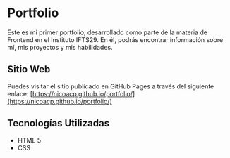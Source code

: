 # Portfolio

Este es mi primer portfolio, desarrollado como parte de la materia de Frontend en el Instituto IFTS29. En él, podrás encontrar información sobre mí, mis proyectos y mis habilidades.

## Sitio Web
Puedes visitar el sitio publicado en GitHub Pages a través del siguiente enlace:
[https://nicoacp.github.io/portfolio/](https://nicoacp.github.io/portfolio/)

## Tecnologías Utilizadas
* HTML 5
* CSS
